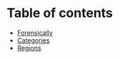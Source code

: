 # Table of contents

* [Forensically](README.md)
* [Categories](categories.md)
* [Regions](regions.md)